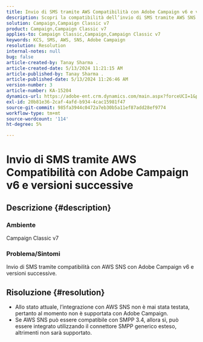 ```yaml
---
title: Invio di SMS tramite AWS Compatibilità con Adobe Campaign v6 e versioni successive
description: Scopri la compatibilità dell’invio di SMS tramite AWS SNS con Adobe Campaign v6 e versioni successive.
solution: Campaign,Campaign Classic v7
product: Campaign,Campaign Classic v7
applies-to: Campaign Classic,Campaign,Campaign Classic v7
keywords: KCS, SMS, AWS, SNS, Adobe Campaign
resolution: Resolution
internal-notes: null
bug: false
article-created-by: Tanay Sharma .
article-created-date: 5/13/2024 11:21:15 AM
article-published-by: Tanay Sharma .
article-published-date: 5/13/2024 11:26:46 AM
version-number: 3
article-number: KA-15204
dynamics-url: https://adobe-ent.crm.dynamics.com/main.aspx?forceUCI=1&pagetype=entityrecord&etn=knowledgearticle&id=551818e7-1a11-ef11-9f8a-6045bd02b206
exl-id: 20b81e36-2caf-4afd-b934-4cac15981f47
source-git-commit: 985fa3944c0472a7eb30b5a11ef87add28ef9774
workflow-type: tm+mt
source-wordcount: '114'
ht-degree: 5%

---
```


# Invio di SMS tramite AWS Compatibilità con Adobe Campaign v6 e versioni successive

## Descrizione {#description}


### Ambiente

Campaign Classic v7

### Problema/Sintomi

Invio di SMS tramite compatibilità con AWS SNS con Adobe Campaign v6 e versioni successive.


## Risoluzione {#resolution}


- Allo stato attuale, l’integrazione con AWS SNS non è mai stata testata, pertanto al momento non è supportata con Adobe Campaign.
- Se AWS SNS può essere compatibile con SMPP 3.4, allora sì, può essere integrato utilizzando il connettore SMPP generico esteso, altrimenti non sarà supportato.
